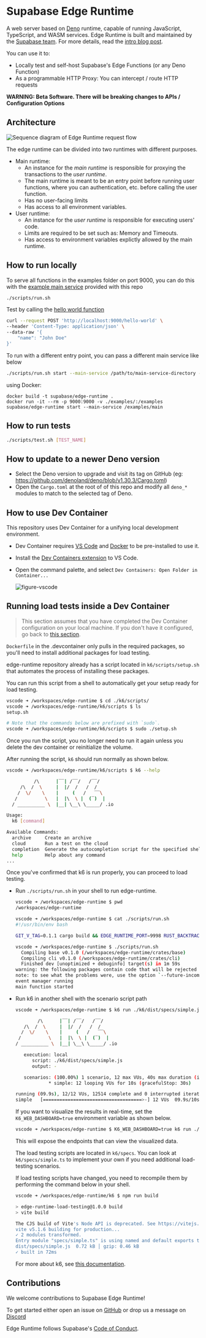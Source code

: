# Supabase Edge Runtime

A web server based on [Deno](https://deno.land) runtime, capable of running JavaScript, TypeScript, and WASM services.
Edge Runtime is built and maintained by the [Supabase team](https://supabase.io). For more details, read the [intro blog post](https://supabase.com/blog/edge-runtime-self-hosted-deno-functions).

You can use it to:

* Locally test and self-host Supabase's Edge Functions (or any Deno Function)
* As a programmable HTTP Proxy: You can intercept / route HTTP requests

**WARNING: Beta Software. There will be breaking changes to APIs / Configuration Options**

## Architecture

![Sequence diagram of Edge Runtime request flow](assets/edge-runtime-diagram.svg?raw=true)

The edge runtime can be divided into two runtimes with different purposes.
- Main runtime:
  - An instance for the _main runtime_ is responsible for proxying the transactions to the _user runtime_.
  - The main runtime is meant to be an entry point before running user functions, where you can authentication, etc. before calling the user function.
  - Has no user-facing limits
  - Has access to all environment variables.
- User runtime:
  - An instance for the _user runtime_ is responsible for executing users' code.
  - Limits are required to be set such as: Memory and Timeouts.
  - Has access to environment variables explictly allowed by the main runtime.

## How to run locally
To serve all functions in the examples folder on port 9000, you can do this with the [example main service](./examples/main/index.ts) provided with this repo
```sh
./scripts/run.sh
```

Test by calling the [hello world function](./examples/hello-world/index.ts)
```sh
curl --request POST 'http://localhost:9000/hello-world' \
--header 'Content-Type: application/json' \
--data-raw '{
    "name": "John Doe"
}'
```

To run with a different entry point, you can pass a different main service like below

```sh
./scripts/run.sh start --main-service /path/to/main-service-directory -p 9000
```

using Docker:

```
docker build -t supabase/edge-runtime .
docker run -it --rm -p 9000:9000 -v ./examples/:/examples supabase/edge-runtime start --main-service /examples/main
```

## How to run tests

```sh
./scripts/test.sh [TEST_NAME]
```

## How to update to a newer Deno version

* Select the Deno version to upgrade and visit its tag on GitHub (eg: https://github.com/denoland/deno/blob/v1.30.3/Cargo.toml)
* Open the `Cargo.toml` at the root of of this repo and modify all `deno_*` modules to match to the selected tag of Deno.

## How to use Dev Container

This repository uses Dev Container for a unifying local development environment.

* Dev Container requires [VS Code](https://code.visualstudio.com/download) and [Docker](https://www.docker.com/get-started/) to be pre-installed to use it.

* Install the [Dev Containers extension](https://marketplace.visualstudio.com/items?itemName=ms-vscode-remote.remote-containers) to VS Code.

* Open the command palette, and select `Dev Containers: Open Folder in Container...`

  ![figure-vscode](assets/dev-container-vscode.gif)

## Running load tests inside a Dev Container

> This section assumes that you have completed the Dev Container configuration on your local machine. If you don't have it configured, go back to [this section](#how-to-use-dev-container).

`Dockerfile` in the .devcontainer only pulls in the required packages, so you'll need to install additional packages for load testing.

edge-runtime repository already has a script located in `k6/scripts/setup.sh` that automates the process of installing these packages.

You can run this script from a shell to automatically get your setup ready for load testing.

```sh
vscode ➜ /workspaces/edge-runtime $ cd ./k6/scripts/
vscode ➜ /workspaces/edge-runtime/k6/scripts $ ls
setup.sh

# Note that the commands below are prefixed with `sudo`.
vscode ➜ /workspaces/edge-runtime/k6/scripts $ sudo ./setup.sh 
```

Once you run the script, you no longer need to run it again unless you delete the dev container or reinitialize the volume.

After running the script, `k6` should run normally as shown below.

```sh
vscode ➜ /workspaces/edge-runtime/k6/scripts $ k6 --help

          /\      |‾‾| /‾‾/   /‾‾/   
     /\  /  \     |  |/  /   /  /    
    /  \/    \    |     (   /   ‾‾\  
   /          \   |  |\  \ |  (‾)  | 
  / __________ \  |__| \__\ \_____/ .io

Usage:
  k6 [command]

Available Commands:
  archive     Create an archive
  cloud       Run a test on the cloud
  completion  Generate the autocompletion script for the specified shell
  help        Help about any command
...
```

Once you've confirmed that k6 is run properly, you can proceed to load testing.

* Run `./scripts/run.sh` in your shell to run edge-runtime.

  ```sh
  vscode ➜ /workspaces/edge-runtime $ pwd
  /workspaces/edge-runtime

  vscode ➜ /workspaces/edge-runtime $ cat ./scripts/run.sh 
  #!/usr/bin/env bash

  GIT_V_TAG=0.1.1 cargo build && EDGE_RUNTIME_PORT=9998 RUST_BACKTRACE=full ./target/debug/edge-runtime "$@" start --main-service ./examples/main --event-worker ./examples/event-manager

  vscode ➜ /workspaces/edge-runtime $ ./scripts/run.sh
    Compiling base v0.1.0 (/workspaces/edge-runtime/crates/base)
    Compiling cli v0.1.0 (/workspaces/edge-runtime/crates/cli)
    Finished dev [unoptimized + debuginfo] target(s) in 1m 59s
  warning: the following packages contain code that will be rejected by a future version of Rust: cexpr v0.3.6, nom v4.2.3
  note: to see what the problems were, use the option `--future-incompat-report`, or run `cargo report future-incompatibilities --id 1`
  event manager running
  main function started
  ```

* Run k6 in another shell with the scenario script path
  ```sh
  vscode ➜ /workspaces/edge-runtime $ k6 run ./k6/dist/specs/simple.js
  
          /\      |‾‾| /‾‾/   /‾‾/   
     /\  /  \     |  |/  /   /  /    
    /  \/    \    |     (   /   ‾‾\  
   /          \   |  |\  \ |  (‾)  | 
  / __________ \  |__| \__\ \_____/ .io

     execution: local
        script: ./k6/dist/specs/simple.js
        output: -

     scenarios: (100.00%) 1 scenario, 12 max VUs, 40s max duration (incl. graceful stop):
              * simple: 12 looping VUs for 10s (gracefulStop: 30s)

  running (09.9s), 12/12 VUs, 12514 complete and 0 interrupted iterations
  simple   [====================================>-] 12 VUs  09.9s/10s
  ```

  If you want to visualize the results in real-time, set the `K6_WEB_DASHBOARD=true` environment 
  variable as shown below.

  ```sh
  vscode ➜ /workspaces/edge-runtime $ K6_WEB_DASHBOARD=true k6 run ./k6/dist/specs/simple.js
  ```

  This will expose the endpoints that can view the visualized data.

  The load testing scripts are located in `k6/specs`. You can look at `k6/specs/simple.ts` to implement your own if you need additional load-testing scenarios.

  If load testing scripts have changed, you need to recompile them by performing the command below in your shell.

  ```sh
  vscode ➜ /workspaces/edge-runtime/k6 $ npm run build

  > edge-runtime-load-testing@1.0.0 build
  > vite build

  The CJS build of Vite's Node API is deprecated. See https://vitejs.dev/guide/troubleshooting.html#vite-cjs-node-api-deprecated for more details.
  vite v5.1.6 building for production...
  ✓ 2 modules transformed.
  Entry module "specs/simple.ts" is using named and default exports together. Consumers of your bundle will have to use `chunk.default` to access the default export, which may not be what you want. Use `output.exports: "named"` to disable this warning.
  dist/specs/simple.js  0.72 kB │ gzip: 0.46 kB
  ✓ built in 72ms
  ```

  For more about k6, see [this documentation](https://grafana.com/docs/k6/latest).


## Contributions

We welcome contributions to Supabase Edge Runtime!

To get started either open an issue on [GitHub](https://github.com/supabase/edge-runtime/issues) or drop us a message on [Discord](https://discord.com/invite/R7bSpeBSJE)

Edge Runtime follows Supabase's [Code of Conduct](https://github.com/supabase/.github/blob/main/CODE_OF_CONDUCT.md).
